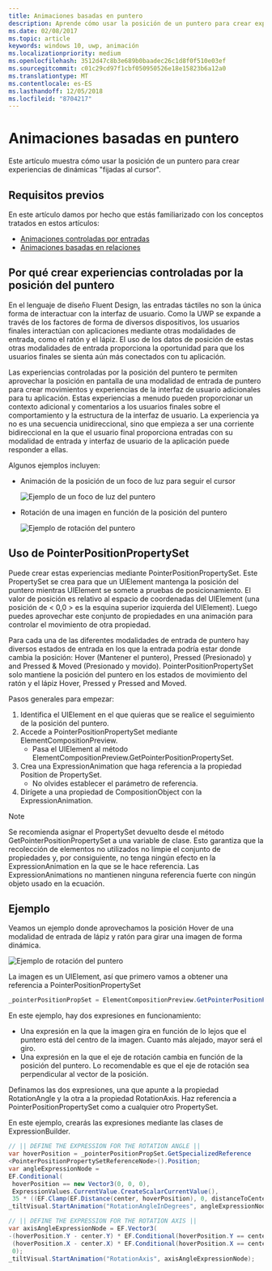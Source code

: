```yaml
---
title: Animaciones basadas en puntero
description: Aprende cómo usar la posición de un puntero para crear experiencias dinámicas "fijadas al cursor".
ms.date: 02/08/2017
ms.topic: article
keywords: windows 10, uwp, animación
ms.localizationpriority: medium
ms.openlocfilehash: 3512d47c8b3e689b0baadec26c1d8f0f510e03ef
ms.sourcegitcommit: c01c29cd97f1cbf050950526e18e15823b6a12a0
ms.translationtype: MT
ms.contentlocale: es-ES
ms.lasthandoff: 12/05/2018
ms.locfileid: "8704217"
---
```

# <a name="pointer-based-animations"></a>Animaciones basadas en puntero

Este artículo muestra cómo usar la posición de un puntero para crear experiencias de dinámicas "fijadas al cursor".

## <a name="prerequisites"></a>Requisitos previos

En este artículo damos por hecho que estás familiarizado con los conceptos tratados en estos artículos:

- [Animaciones controladas por entradas](input-driven-animations.md)
- [Animaciones basadas en relaciones](relation-animations.md)

## <a name="why-create-pointer-position-driven-experiences"></a>Por qué crear experiencias controladas por la posición del puntero

En el lenguaje de diseño Fluent Design, las entradas táctiles no son la única forma de interactuar con la interfaz de usuario. Como la UWP se expande a través de los factores de forma de diversos dispositivos, los usuarios finales interactúan con aplicaciones mediante otras modalidades de entrada, como el ratón y el lápiz. El uso de los datos de posición de estas otras modalidades de entrada proporciona la oportunidad para que los usuarios finales se sienta aún más conectados con tu aplicación.

Las experiencias controladas por la posición del puntero te permiten aprovechar la posición en pantalla de una modalidad de entrada de puntero para crear movimientos y experiencias de la interfaz de usuario adicionales para tu aplicación. Estas experiencias a menudo pueden proporcionar un contexto adicional y comentarios a los usuarios finales sobre el comportamiento y la estructura de la interfaz de usuario. La experiencia ya no es una secuencia unidireccional, sino que empieza a ser una corriente bidireccional en la que el usuario final proporciona entradas con su modalidad de entrada y interfaz de usuario de la aplicación puede responder a ellas.

Algunos ejemplos incluyen:

- Animación de la posición de un foco de luz para seguir el cursor

    ![Ejemplo de un foco de luz del puntero](images/animation/spotlight-reveal.gif)

- Rotación de una imagen en función de la posición del puntero

    ![Ejemplo de rotación del puntero](images/animation/pointer-rotate.gif)

## <a name="using-pointerpositionpropertyset"></a>Uso de PointerPositionPropertySet

Puede crear estas experiencias mediante PointerPositionPropertySet. Este PropertySet se crea para que un UIElement mantenga la posición del puntero mientras UIElement se somete a pruebas de posicionamiento. El valor de posición es relativo al espacio de coordenadas del UIElement (una posición de < 0,0 > es la esquina superior izquierda del UIElement). Luego puedes aprovechar este conjunto de propiedades en una animación para controlar el movimiento de otra propiedad.

Para cada una de las diferentes modalidades de entrada de puntero hay diversos estados de entrada en los que la entrada podría estar donde cambia la posición: Hover (Mantener el puntero), Pressed (Presionado) y and Pressed & Moved (Presionado y movido). PointerPositionPropertySet solo mantiene la posición del puntero en los estados de movimiento del ratón y el lápiz Hover, Pressed y Pressed and Moved.

Pasos generales para empezar:

1. Identifica el UIElement en el que quieras que se realice el seguimiento de la posición del puntero.
1. Accede a PointerPositionPropertySet mediante ElementCompositionPreview.
    - Pasa el UIElement al método ElementCompositionPreview.GetPointerPositionPropertySet.
1. Crea una ExpressionAnimation que haga referencia a la propiedad Position de PropertySet.
    - No olvides establecer el parámetro de referencia.
1. Dirígete a una propiedad de CompositionObject con la ExpressionAnimation.

> [!NOTE]
> Se recomienda asignar el PropertySet devuelto desde el método GetPointerPositionPropertySet a una variable de clase. Esto garantiza que la recolección de elementos no utilizados no limpie el conjunto de propiedades y, por consiguiente, no tenga ningún efecto en la ExpressionAnimation en la que se le hace referencia. Las ExpressionAnimations no mantienen ninguna referencia fuerte con ningún objeto usado en la ecuación.

## <a name="example"></a>Ejemplo

Veamos un ejemplo donde aprovechamos la posición Hover de una modalidad de entrada de lápiz y ratón para girar una imagen de forma dinámica.

![Ejemplo de rotación del puntero](images/animation/pointer-rotate.gif)

La imagen es un UIElement, así que primero vamos a obtener una referencia a PointerPositionPropertySet

```csharp
_pointerPositionPropSet = ElementCompositionPreview.GetPointerPositionPropertySet(UIElement element);
```

En este ejemplo, hay dos expresiones en funcionamiento:

- Una expresión en la que la imagen gira en función de lo lejos que el puntero está del centro de la imagen. Cuanto más alejado, mayor será el giro.
- Una expresión en la que el eje de rotación cambia en función de la posición del puntero. Lo recomendable es que el eje de rotación sea perpendicular al vector de la posición.

Definamos las dos expresiones, una que apunte a la propiedad RotationAngle y la otra a la propiedad RotationAxis. Haz referencia a PointerPositionPropertySet como a cualquier otro PropertySet.

En este ejemplo, crearás las expresiones mediante las clases de ExpressionBuilder.

```csharp
// || DEFINE THE EXPRESSION FOR THE ROTATION ANGLE ||
var hoverPosition = _pointerPositionPropSet.GetSpecializedReference
<PointerPositionPropertySetReferenceNode>().Position;
var angleExpressionNode =
EF.Conditional(
 hoverPosition == new Vector3(0, 0, 0),
 ExpressionValues.CurrentValue.CreateScalarCurrentValue(),
 35 * ((EF.Clamp(EF.Distance(center, hoverPosition), 0, distanceToCenter) % distanceToCenter) / distanceToCenter));
_tiltVisual.StartAnimation("RotationAngleInDegrees", angleExpressionNode);

// || DEFINE THE EXPRESSION FOR THE ROTATION AXIS ||
var axisAngleExpressionNode = EF.Vector3(
-(hoverPosition.Y - center.Y) * EF.Conditional(hoverPosition.Y == center.Y, 0, 1),
 (hoverPosition.X - center.X) * EF.Conditional(hoverPosition.X == center.X, 0, 1),
 0);
_tiltVisual.StartAnimation("RotationAxis", axisAngleExpressionNode);
```